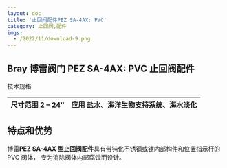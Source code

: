 ```yaml
---
layout: doc
title: '止回阀配件PEZ SA-4AX: PVC'
category: 止回阀,配件
imgs:
  - /2022/11/download-9.png
---
```


## Bray 博雷阀门 PEZ SA-4AX: PVC 止回阀配件

技术规格

| 尺寸范围 2 – 24″ | 应用 盐水、海洋生物支持系统、海水淡化 |
| ---------------- | ------------------------------------- |

## 特点和优势

博雷**PEZ SA-4AX 型止回阀配件**具有带钝化不锈钢或钛内部构件和位置指示杆的 PVC 阀体， 专为消除阀体内部腐蚀而设计。

